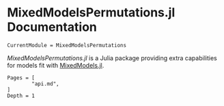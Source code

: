 # MixedModelsPermutations.jl Documentation

```@meta
CurrentModule = MixedModelsPermutations
```

*MixedModelsPermutations.jl* is a Julia package providing extra capabilities for models fit with [MixedModels.jl](https://juliastats.org/MixedModels.jl/stable/).

```@contents
Pages = [
        "api.md",
]
Depth = 1
```
